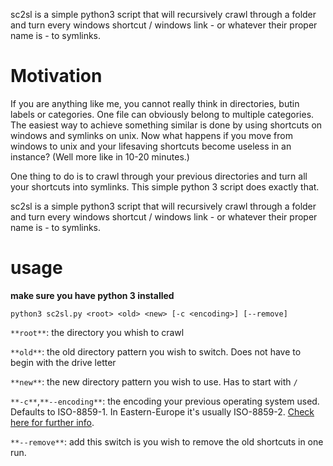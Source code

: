sc2sl is a simple python3 script that will recursively crawl through a folder and turn every windows shortcut / windows link - or whatever their proper name is - to symlinks. 

# Motivation
If you are anything like me, you cannot really think in directories, butin labels or categories. One file can obviously belong to multiple categories. The easiest way to achieve something similar is done by using shortcuts on windows and symlinks on unix. Now what happens if you move from windows to unix and your lifesaving shortcuts become useless in an instance? (Well more like in 10-20 minutes.)

One thing to do is to crawl through your previous directories and turn all your shortcuts into symlinks. This simple python 3 script does exactly that.

sc2sl is a simple python3 script that will recursively crawl through a folder and turn every windows shortcut / windows link - or whatever their proper name is - to symlinks. 

# usage

**make sure you have python 3 installed**

`python3 sc2sl.py <root> <old> <new> [-c <encoding>] [--remove]`

`**root**`: the directory you whish to crawl

`**old**`: the old directory pattern you wish to switch. Does not have to begin with the drive letter

`**new**`: the new directory pattern you wish to use. Has to start with `/`

`**-c**`,`**--encoding**`: the encoding your previous operating system used. Defaults to ISO-8859-1. In Eastern-Europe it's usually ISO-8859-2. [Check here for further info](https://en.wikipedia.org/wiki/ISO/IEC_8859-1).

`**--remove**`: add this switch is you wish to remove the old shortcuts in one run.

